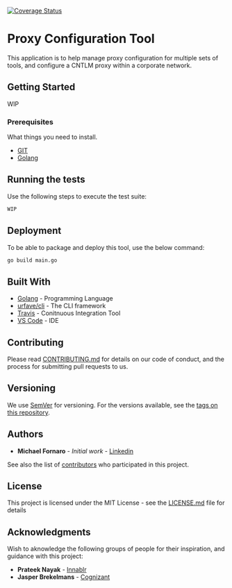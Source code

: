 [![Coverage Status](https://coveralls.io/repos/github/xUnholy/go-proxy/badge.svg?branch=develop)](https://coveralls.io/github/xUnholy/go-proxy?branch=develop)
# Proxy Configuration Tool

This application is to help manage proxy configuration for multiple sets of tools, and configure a CNTLM proxy within a corporate network.

## Getting Started

WIP

### Prerequisites

What things you need to install.

* [GIT](https://git-scm.com/downloads)
* [Golang](https://golang.org/dl/)

## Running the tests

Use the following steps to execute the test suite:

```bash
WIP
```

## Deployment

To be able to package and deploy this tool, use the below command:

```bash
go build main.go
```

## Built With

* [Golang](https://golang.org/dl/) - Programming Language
* [urfave/cli](https://github.com/urfave/cli) - The CLI framework
* [Travis](https://maven.apache.org/) - Conitnuous Integration Tool
* [VS Code](https://code.visualstudio.com/) - IDE

## Contributing

Please read [CONTRIBUTING.md](https://gist.github.com/xUnholy/CONTRIBUTION.md) for details on our code of conduct, and the process for submitting pull requests to us.

## Versioning

We use [SemVer](http://semver.org/) for versioning. For the versions available, see the [tags on this repository](https://github.com/your/project/tags). 

## Authors

* **Michael Fornaro** - *Initial work* - [Linkedin](https://www.linkedin.com/in/michael-fornaro-5b756179/)

See also the list of [contributors](https://github.com/xUnholy/go-proxy/contributors) who participated in this project.

## License

This project is licensed under the MIT License - see the [LICENSE.md](LICENSE.md) file for details

## Acknowledgments

Wish to aknowledge the following groups of people for their inspiration, and guidance with this project:

* **Prateek Nayak** - [Innablr](https://innablr.com.au/)
* **Jasper Brekelmans** - [Cognizant](https://www.cognizant.com/)
